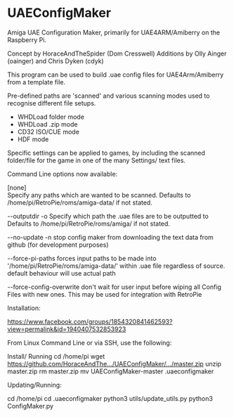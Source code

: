 # UAEConfigMaker
Amiga UAE Configuration Maker, primarily for UAE4ARM/Amiberry on the Raspberry Pi. 

Concept by HoraceAndTheSpider (Dom Cresswell)
Additions by Olly Ainger (oainger) and Chris Dyken (cdyk)

This program can be used to build .uae config files for UAE4Arm/Amiberry from a template file.

Pre-defined paths are 'scanned' and various scanning modes used to recognise different file setups.
- WHDLoad folder mode
- WHDLoad .zip mode
- CD32 ISO/CUE mode
- HDF mode

Specific settings can be applied to games, by including the scanned folder/file for the game in one of the many Settings/ text files.


Command Line options now available:

[none]  
  Specify any paths which are wanted to be scanned.
  Defaults to /home/pi/RetroPie/roms/amiga-data/ if not stated.

--outputdir -o
  Specify which path the .uae files are to be outputted to
  Defaults to /home/pi/RetroPie/roms/amiga/ if not stated.
  
--no-update -n
  stop config maker from downloading the text data from github (for development purposes)

--force-pi-paths
  forces input paths to be made into '/home/pi/RetroPie/roms/amiga-data/' within .uae file regardless of source.
  default behaviour will use actual path
  
--force-config-overwrite
  don't wait for user input before wiping all Config Files with new ones. This may be used for integration with RetroPie
  
  
Installation:
  
  https://www.facebook.com/groups/1854320841462593?view=permalink&id=1940407532853923
  
From Linux Command Line or via SSH, use the following:

Install/ Running
  cd /home/pi
  wget https://github.com/HoraceAndThe…/UAEConfigMaker/…/master.zip
  unzip master.zip
  rm master.zip
  mv UAEConfigMaker-master .uaeconfigmaker

Updating/Running:

  cd /home/pi
  cd .uaeconfigmaker
  python3 utils/update_utils.py
  python3 ConfigMaker.py 
